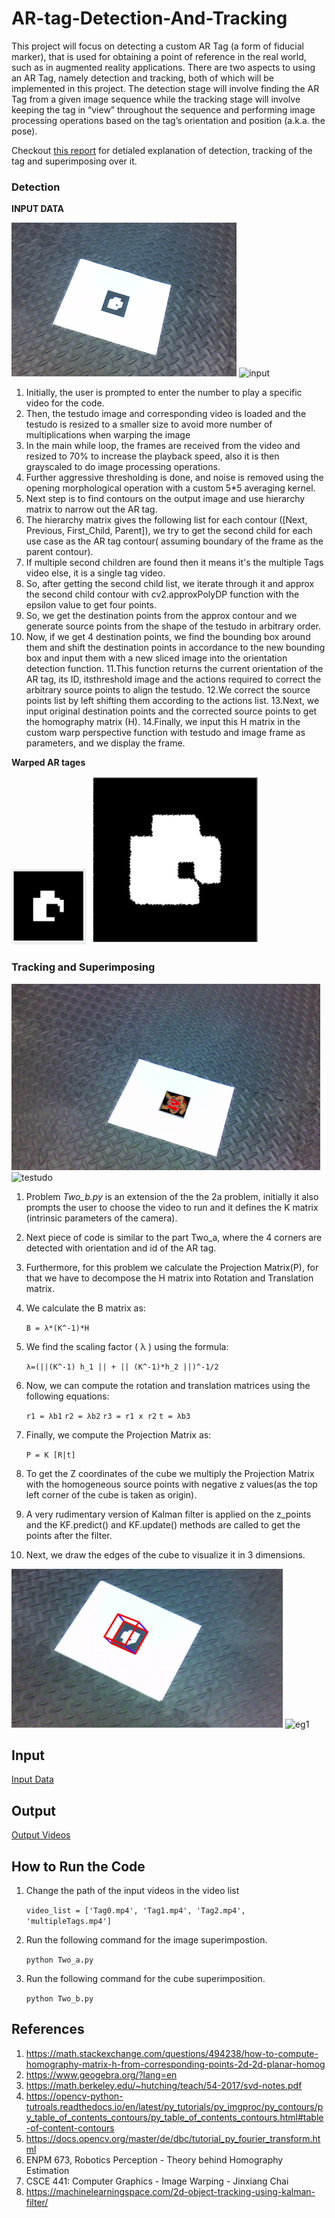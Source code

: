 # AR-tag-Detection-And-Tracking
This project will focus on detecting a custom AR Tag (a form of fiducial marker),
that is used for obtaining a point of reference in the real world, such as in
augmented reality applications. There are two aspects to using an AR Tag, namely
detection and tracking, both of which will be implemented in this project. The
detection stage will involve finding the AR Tag from a given image sequence while
the tracking stage will involve keeping the tag in “view” throughout the sequence
and performing image processing operations based on the tag’s orientation and
position (a.k.a. the pose).

Checkout [this report](https://github.com/savnani5/AR-tag-Detection-And-Tracking/blob/main/ENPM673-%20PROJ1.pdf) for detialed explanation of detection, tracking of the tag and superimposing over it.


### Detection 
**INPUT DATA**

![input](git_images/img1.png)    ![input](git_images/input1.gif)

1. Initially, the user is prompted to enter the number to play a specific video
for the code.
2. Then, the testudo image and corresponding video is loaded and the testudo
is resized to a smaller size to avoid more number of multiplications when
warping the image
3. In the main while loop, the frames are received from the video and resized
to 70% to increase the playback speed, also it is then grayscaled to do
image processing operations.
4. Further aggressive thresholding is done, and noise is removed using the
opening morphological operation with a custom 5*5 averaging kernel.
5. Next step is to find contours on the output image and use hierarchy matrix
to narrow out the AR tag.
6. The hierarchy matrix gives the following list for each contour ([Next,
Previous, First_Child, Parent]), we try to get the second child for each use
case as the AR tag contour( assuming boundary of the frame as the parent
contour).
7. If multiple second children are found then it means it's the multiple Tags
video else, it is a single tag video.
8. So, after getting the second child list, we iterate through it and approx the
second child contour with cv2.approxPolyDP function with the epsilon
value to get four points.
9. So, we get the destination points from the approx contour and we generate
source points from the shape of the testudo in arbitrary order.
10. Now, if we get 4 destination points, we find the bounding box around them
and shift the destination points in accordance to the new bounding box
and input them with a new sliced image into the orientation detection
function.
11.This function returns the current orientation of the AR tag, its ID, itsthreshold image and the actions required to correct the arbitrary source
points to align the testudo.
12.We correct the source points list by left shifting them according to the
actions list.
13.Next, we input original destination points and the corrected source points
to get the homography matrix (H).
14.Finally, we input this H matrix in the custom warp perspective function
with testudo and image frame as parameters, and we display the frame.

**Warped AR tages**

![eg1](git_images/tag1.png)   ![eg2](git_images/tag2.png)

### Tracking and Superimposing

![testudo](git_images/testimg.png)     ![testudo](git_images/testudo.gif)


1. Problem *Two_b.py* is an extension of the the 2a problem, initially it also prompts
the user to choose the video to run and it defines the K matrix (intrinsic
parameters of the camera).
2. Next piece of code is similar to the part Two_a, where the 4 corners are
detected with orientation and id of the AR tag.
3. Furthermore, for this problem we calculate the Projection Matrix(P), for
that we have to decompose the H matrix into Rotation and Translation
matrix.
4. We calculate the B matrix as:

    ```B = λ*(K^-1)*H```
    
    
5. We find the scaling factor ( λ ) using the formula:

    ```λ=(||(K^-1) h_1 || + || (K^-1)*h_2 ||)^-1/2```
    
    
6. Now, we can compute the rotation and translation matrices using the
following equations:

    ```r1 = λb1```
    ```r2 = λb2```
    ```r3 = r1 x r2```
    ```t = λb3```

7. Finally, we compute the Projection Matrix as:

    ```P = K [R|t]```

8. To get the Z coordinates of the cube we multiply the Projection Matrix with
the homogeneous source points with negative z values(as the top left
corner of the cube is taken as origin).

9. A very rudimentary version of Kalman filter is applied on the z_points and
the KF.predict() and KF.update() methods are called to get the points after
the filter.

10. Next, we draw the edges of the cube to visualize it in 3 dimensions.

![testudo](git_images/testimg2.png)     ![eg1](git_images/cube.gif)


## Input

[Input Data](https://drive.google.com/drive/folders/1b_cSKQp5dlNqVjAsJskwU_5_8V1B5Uq1?usp=sharing)

## Output

[Output Videos](https://drive.google.com/drive/folders/19yLQtRxngrrmcS1Lgx9lMOd856wHkDdb?usp=sharing)


## How to Run the Code

1) Change the path of the input videos in the video list

    ```video_list = ['Tag0.mp4', 'Tag1.mp4', 'Tag2.mp4', 'multipleTags.mp4']```

2) Run the following command for the image superimpostion.
  
    ```python Two_a.py```
  
3) Run the following command for the cube superimposition.

    ```python Two_b.py```


## References
1) https://math.stackexchange.com/questions/494238/how-to-compute-homography-matrix-h-from-corresponding-points-2d-2d-planar-homog
2) https://www.geogebra.org/?lang=en
3) https://math.berkeley.edu/~hutching/teach/54-2017/svd-notes.pdf
4) https://opencv-python-tutroals.readthedocs.io/en/latest/py_tutorials/py_imgproc/py_contours/py_table_of_contents_contours/py_table_of_contents_contours.html#table-of-content-contours
5) https://docs.opencv.org/master/de/dbc/tutorial_py_fourier_transform.html
6) ENPM 673, Robotics Perception - Theory behind Homography Estimation
7) CSCE 441: Computer Graphics - Image Warping - Jinxiang Chai
8) https://machinelearningspace.com/2d-object-tracking-using-kalman-filter/


